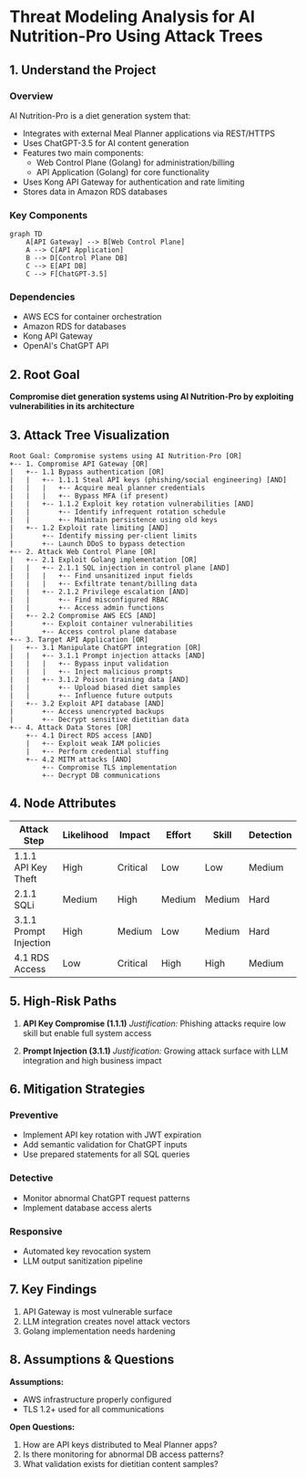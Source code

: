 # Threat Modeling Analysis for AI Nutrition-Pro Using Attack Trees

## 1. Understand the Project

### Overview
AI Nutrition-Pro is a diet generation system that:
- Integrates with external Meal Planner applications via REST/HTTPS
- Uses ChatGPT-3.5 for AI content generation
- Features two main components:
  - Web Control Plane (Golang) for administration/billing
  - API Application (Golang) for core functionality
- Uses Kong API Gateway for authentication and rate limiting
- Stores data in Amazon RDS databases

### Key Components
```mermaid
graph TD
    A[API Gateway] --> B[Web Control Plane]
    A --> C[API Application]
    B --> D[Control Plane DB]
    C --> E[API DB]
    C --> F[ChatGPT-3.5]
```

### Dependencies
- AWS ECS for container orchestration
- Amazon RDS for databases
- Kong API Gateway
- OpenAI's ChatGPT API

## 2. Root Goal
**Compromise diet generation systems using AI Nutrition-Pro by exploiting vulnerabilities in its architecture**

## 3. Attack Tree Visualization

```
Root Goal: Compromise systems using AI Nutrition-Pro [OR]
+-- 1. Compromise API Gateway [OR]
|   +-- 1.1 Bypass authentication [OR]
|   |   +-- 1.1.1 Steal API keys (phishing/social engineering) [AND]
|   |   |   +-- Acquire meal planner credentials
|   |   |   +-- Bypass MFA (if present)
|   |   +-- 1.1.2 Exploit key rotation vulnerabilities [AND]
|   |       +-- Identify infrequent rotation schedule
|   |       +-- Maintain persistence using old keys
|   +-- 1.2 Exploit rate limiting [AND]
|       +-- Identify missing per-client limits
|       +-- Launch DDoS to bypass detection
+-- 2. Attack Web Control Plane [OR]
|   +-- 2.1 Exploit Golang implementation [OR]
|   |   +-- 2.1.1 SQL injection in control plane [AND]
|   |   |   +-- Find unsanitized input fields
|   |   |   +-- Exfiltrate tenant/billing data
|   |   +-- 2.1.2 Privilege escalation [AND]
|   |       +-- Find misconfigured RBAC
|   |       +-- Access admin functions
|   +-- 2.2 Compromise AWS ECS [AND]
|       +-- Exploit container vulnerabilities
|       +-- Access control plane database
+-- 3. Target API Application [OR]
|   +-- 3.1 Manipulate ChatGPT integration [OR]
|   |   +-- 3.1.1 Prompt injection attacks [AND]
|   |   |   +-- Bypass input validation
|   |   |   +-- Inject malicious prompts
|   |   +-- 3.1.2 Poison training data [AND]
|   |       +-- Upload biased diet samples
|   |       +-- Influence future outputs
|   +-- 3.2 Exploit API database [AND]
|       +-- Access unencrypted backups
|       +-- Decrypt sensitive dietitian data
+-- 4. Attack Data Stores [OR]
    +-- 4.1 Direct RDS access [AND]
    |   +-- Exploit weak IAM policies
    |   +-- Perform credential stuffing
    +-- 4.2 MITM attacks [AND]
        +-- Compromise TLS implementation
        +-- Decrypt DB communications
```

## 4. Node Attributes

| Attack Step | Likelihood | Impact | Effort | Skill | Detection |
|-------------|------------|--------|--------|-------|-----------|
| 1.1.1 API Key Theft | High | Critical | Low | Low | Medium |
| 2.1.1 SQLi | Medium | High | Medium | Medium | Hard |
| 3.1.1 Prompt Injection | High | Medium | Low | Medium | Hard |
| 4.1 RDS Access | Low | Critical | High | High | Medium |

## 5. High-Risk Paths
1. **API Key Compromise (1.1.1)**
   *Justification:* Phishing attacks require low skill but enable full system access

2. **Prompt Injection (3.1.1)**
   *Justification:* Growing attack surface with LLM integration and high business impact

## 6. Mitigation Strategies

### Preventive
- Implement API key rotation with JWT expiration
- Add semantic validation for ChatGPT inputs
- Use prepared statements for all SQL queries

### Detective
- Monitor abnormal ChatGPT request patterns
- Implement database access alerts

### Responsive
- Automated key revocation system
- LLM output sanitization pipeline

## 7. Key Findings
1. API Gateway is most vulnerable surface
2. LLM integration creates novel attack vectors
3. Golang implementation needs hardening

## 8. Assumptions & Questions

**Assumptions:**
- AWS infrastructure properly configured
- TLS 1.2+ used for all communications

**Open Questions:**
1. How are API keys distributed to Meal Planner apps?
2. Is there monitoring for abnormal DB access patterns?
3. What validation exists for dietitian content samples?
